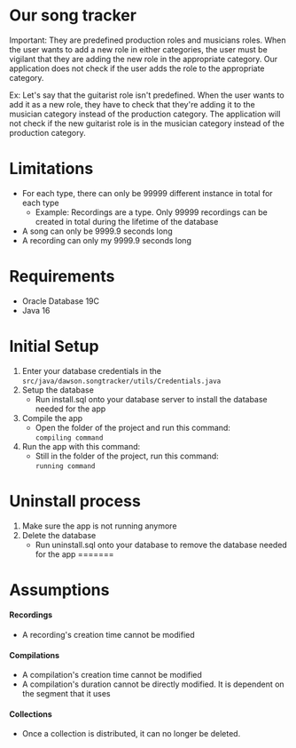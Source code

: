 # Our song tracker

Important: They are predefined production roles and musicians roles. When the user wants to add a new role in either categories,
the user must be vigilant that they are adding the new role in the appropriate category. Our application does not check
if the user adds the role to the appropriate category.

Ex: Let's say that the guitarist role isn't predefined. When the user wants to add it as a new role, they have to check
that they're adding it to the musician category instead of the production category. The application will not check if
the new guitarist role is in the musician category instead of the production category.

# Limitations

- For each type, there can only be 99999 different instance in total for each type
  - Example: Recordings are a type. Only 99999 recordings can be created in total during the lifetime of the database
- A song can only be 9999.9 seconds long
- A recording can only my 9999.9 seconds long

# Requirements

- Oracle Database 19C
- Java 16

# Initial Setup

1. Enter your database credentials in the <code>src/java/dawson.songtracker/utils/Credentials.java</code>
2. Setup the database
    - Run install.sql onto your database server to install the database needed for the app
3. Compile the app
    - Open the folder of the project and run this command:  
    <code>compiling command</code>
4. Run the app with this command: 
    - Still in the folder of the project, run this command:  
    <code>running command</code>

# Uninstall process

1. Make sure the app is not running anymore
2. Delete the database
    - Run uninstall.sql onto your database to remove the database needed for the app
=======
# Assumptions

#### Recordings
- A recording's creation time cannot be modified

#### Compilations
- A compilation's creation time cannot be modified
- A compilation's duration cannot be directly modified. It is dependent on the segment that it uses

#### Collections
- Once a collection is distributed, it can no longer be deleted.
